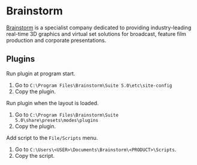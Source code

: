 # Brainstorm

[Brainstorm](https://www.brainstorm3d.com/) is a specialist company dedicated to providing industry-leading real-time 3D graphics and virtual set solutions for broadcast, feature film production and corporate presentations.

## Plugins

Run plugin at program start.
1. Go to `C:\Program Files\Brainstorm\Suite 5.0\etc\site-config`
2. Copy the plugin.

Run plugin when the layout is loaded.
1. Go to `C:\Program Files\Brainstorm\Suite 5.0\share\presets\modes\plugins`
2. Copy the plugin.

Add script to the `File/Scripts` menu.
1. Go to `C:\Users\<USER>\Documents\Brainstorm\<PRODUCT>\Scripts`.
2. Copy the script.
